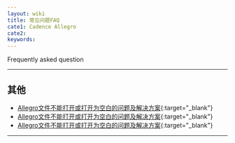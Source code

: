 ```yaml
---
layout: wiki
title: 常见问题FAQ
cate1: Cadence Allegro
cate2: 
keywords: 
---
```


Frequently asked question

* * *

## 其他

* [Allegro文件不能打开或打开为空白的问题及解决方案](https://tiny-yhw.github.io//2023/06/20/allegro-cant-open/){:target="_blank"}
* [Allegro文件不能打开或打开为空白的问题及解决方案](../_post/2023-06-20-allegro-cant-open.md){:target="_blank"}
* [Allegro文件不能打开或打开为空白的问题及解决方案](../_post/2023-06-20-allegro-cant-open.md?plain=1#L14){:target="_blank"}

* * *
